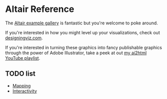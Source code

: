 # Altair Reference

The [Altair example gallery](https://altair-viz.github.io/gallery/index.html) is fantastic but you're welcome to poke around.

If you're interested in how you might level up your visualizations, check out [designingviz.com](https://designingviz.com/).

If you're interested in turning these graphics into fancy publishable graphics through the power of Adobe Illustrator, take a peek at out [my ai2html YouTube playlist](https://www.youtube.com/playlist?list=PLewNEVDy7gq3MSrrO3eMEW8PhGMEVh2X2).

## TODO list

* [Mapping](https://altair-viz.github.io/gallery/index.html#maps)
* [Interactivity](https://altair-viz.github.io/gallery/index.html#interactive-charts)
